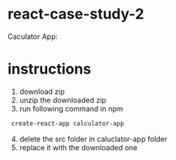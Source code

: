 # react-case-study-2
Caculator App:

# instructions
1. download zip
2. unzip the downloaded zip
3. run following command in npm 
```sh  
 create-react-app calculator-app
 ```
4. delete the src folder in caluclator-app folder
5. replace it with the downloaded one

